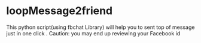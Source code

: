 # loopMessage2friend
This python script(using fbchat Library) will help you to sent top of message just in one click . Caution: you may end up reviewing your Facebook id
